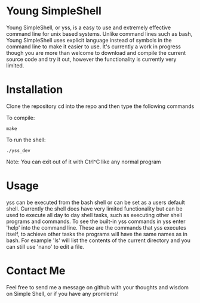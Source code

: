 
# Young SimpleShell
Young SimpleShell, or yss, is a easy to use and extremely effective command line for unix based systems. Unlike command lines
such as bash, Young SimpleShell uses explicit language instead of symbols in the command line to make it easier to
use. It's currently a work in progress though you are more than welcome to download and compile the current
source code and try it out, however the functionality is currently very limited.

# Installation
Clone the repository
cd into the repo and then type the following commands

To compile:
```
make
```
To run the shell:
```
./yss_dev
```
Note: You can exit out of it with Ctrl^C like any normal program

# Usage
yss can be executed from the bash shell or can be set as a users default shell. Currently the shell
does have very limited functionality but can be used to execute all day to day shell tasks, such as
executing other shell programs and commands. To see the built-in yss commands in yss enter 'help' into
the command line. These are the commands that yss executes itself, to achieve other tasks the programs
will have the same names as in bash. For example 'ls' will list the contents of the current directory
and you can still use 'nano' to edit a file.

# Contact Me
Feel free to send me a message on github with your thoughts and wisdom on Simple Shell, or if you have any
promlems!
